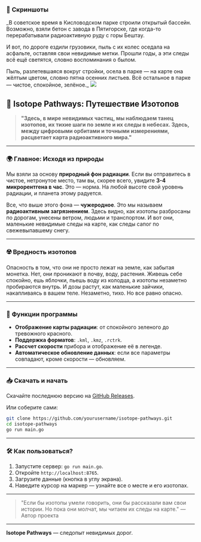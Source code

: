
### 📸 **Скриншоты**

_В советское время в Кисловодском парке строили открытый бассейн. Возможно, взяли бетон с завода в Пятигорске, где когда-то перерабатывали радиоактивную руду с горы Бештау.

И вот, по дороге ездили грузовики, пыль с их колес оседала на асфальте, оставляя свои невидимые метки. Прошли годы, а эти следы всё ещё светятся, словно воспоминания о былом.

Пыль, разлетевшаяся вокруг стройки, осела в парке — на карте она жёлтым цветом, словно пятна осенних листьев. Всё остальное в парке — чистое, спокойное, зелёное._
<img src="https://repository-images.githubusercontent.com/870016860/11fd6abc-fe8b-4cd8-95c2-df1c631c8762">

## 🌌 **Isotope Pathways: Путешествие Изотопов**

> **"Здесь, в мире невидимых частиц, мы наблюдаем танец изотопов, их тихие шаги по земле и их следы в небесах. Здесь, между цифровыми орбитами и точными измерениями, расцветает карта радиоактивного мира."**

---

### 🌍 **Главное: Исходя из природы**

Мы взяли за основу **природный фон радиации**. Если вы отправитесь в чистое, нетронутое место, там вы, скорее всего, увидите **3-4 микрорентгена в час**. Это — норма. На любой высоте свой уровень радиации, и планета этому радуется.

Все, что выше этого фона — **чужеродное**. Это мы называем **радиоактивным загрязнением**. Здесь видно, как изотопы разбросаны по дорогам, унесены ветром, людьми и транспортом. И вот они, маленькие невидимые следы на карте, как следы сапог по свежевыпавшему снегу.

---

### ☢️ **Вредность изотопов**

Опасность в том, что они не просто лежат на земле, как забытая монетка. Нет, они проникают в почву, воду, растения. Живешь себе спокойно, ешь яблочки, пьешь воду из колодца, а изотопы незаметно пробираются внутрь. И дозы растут, как маленькие зайчики, накапливаясь в вашем теле. Незаметно, тихо. Но все равно опасно.

---

### 🚀 **Функции программы**

- **Отображение карты радиации**: от спокойного зеленого до тревожного красного.
- **Поддержка форматов**: `.kml`, `.kmz`, `.rctrk`.
- **Рассчет скорости** прибора и отображение её в легенде.
- **Автоматическое обновление данных**: если все параметры совпадают, кроме скорости — обновляем.

---

### 📥 **Скачать и начать**

Скачайте последнюю версию на [GitHub Releases](https://github.com/yourusername/isotope-pathways/releases).

Или соберите сами:

```bash
git clone https://github.com/yourusername/isotope-pathways.git
cd isotope-pathways
go run main.go
```

---

### 🛠 **Как пользоваться?**

1. Запустите сервер: `go run main.go`.
2. Откройте `http://localhost:8765`.
3. Загрузите данные (кнопка в углу экрана).
4. Наведите курсор на маркер — узнайте все о месте и его изотопах.

---

> "Если бы изотопы умели говорить, они бы рассказали вам свои истории. Но пока они молчат, мы читаем их следы на карте." — Автор проекта

---

**Isotope Pathways** — следопыт невидимых дорог.
